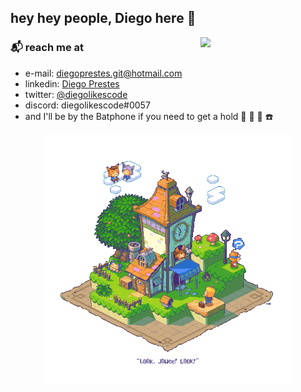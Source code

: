 ## hey hey people, Diego here 👾

<img align='right' src='./git_assets/cool-animation.gif' width='200'>

### :mailbox_with_mail: reach me at

* e-mail: diegoprestes.git@hotmail.com
* linkedin: [Diego Prestes](https://www.linkedin.com/in/diegolikescode/)
* twitter: [@diegolikescode](https://twitter.com/diegolikescode)
* discord: diegolikescode#0057
* and I'll be by the Batphone if you need to get a hold :movie_camera: :vhs: 🦇 ☎️
<p align='center'>
  <img align='' src="git_assets/nice-house.gif">
<p>
